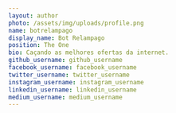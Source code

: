 ```yaml
---
layout: author
photo: /assets/img/uploads/profile.png
name: botrelampago
display_name: Bot Relampago
position: The One
bio: Caçando as melhores ofertas da internet.
github_username: github_username
facebook_username: facebook_username
twitter_username: twitter_username
instagram_username: instagram_username
linkedin_username: linkedin_username
medium_username: medium_username
---
```


